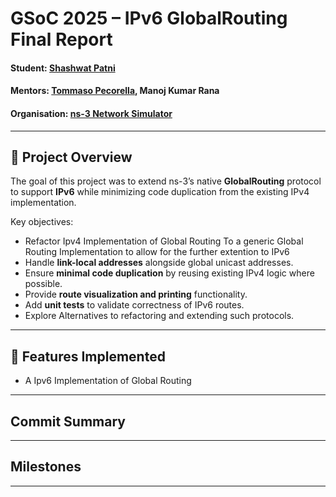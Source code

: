 # GSoC 2025 – IPv6 GlobalRouting Final Report


#### Student: [Shashwat Patni](https://gitlab.com/sHasHh)
#### Mentors: [Tommaso Pecorella](https://gitlab.com/tommypec), Manoj Kumar Rana
#### Organisation: [ns-3 Network Simulator](https://www.nsnam.org/)

---

## 📖 Project Overview

The goal of this project was to extend ns-3’s native **GlobalRouting** protocol to support **IPv6** while minimizing code duplication from the existing IPv4 implementation. 

Key objectives:
- Refactor Ipv4 Implementation of Global Routing To a generic Global Routing Implementation to allow for the further extention to IPv6
- Handle **link-local addresses** alongside global unicast addresses.  
- Ensure **minimal code duplication** by reusing existing IPv4 logic where possible.  
- Provide **route visualization and printing** functionality.  
- Add **unit tests** to validate correctness of IPv6 routes.
- Explore Alternatives to refactoring and extending such protocols.  

---

## 🚀 Features Implemented

- A Ipv6 Implementation of Global Routing

---

## Commit Summary

---

## Milestones

---


